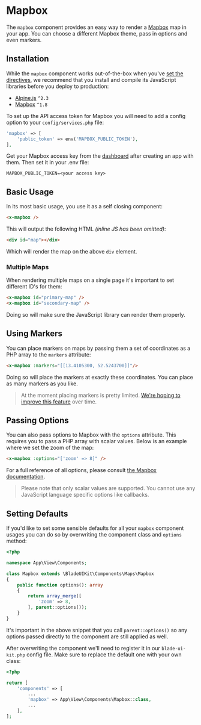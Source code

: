 # Mapbox

The `mapbox` component provides an easy way to render a [Mapbox](https://mapbox.com) map in your app. You can choose a different Mapbox theme, pass in options and even markers.

## Installation

While the `mapbox` component works out-of-the-box when you've [set the directives](/docs/{{version}}/installation#directives), we recommend that you install and compile its JavaScript libraries before you deploy to production:

- [Alpine.js](https://github.com/alpinejs/alpine) `^2.3`
- [Mapbox](https://docs.mapbox.com/mapbox-gl-js/api/) `^1.8`

To set up the API access token for Mapbox you will need to add a config option to your `config/services.php` file:

```php
'mapbox' => [
    'public_token' => env('MAPBOX_PUBLIC_TOKEN'),
],
```

Get your Mapbox access key from the [dashboard](https://account.mapbox.com) after creating an app with them. Then set it in your .env file:

```
MAPBOX_PUBLIC_TOKEN=<your access key>
```

## Basic Usage

In its most basic usage, you use it as a self closing component:

```html
<x-mapbox />
```

This will output the following HTML *(inline JS has been omitted)*:

```html
<div id="map"></div>
```

Which will render the map on the above `div` element.

### Multiple Maps

When rendering multiple maps on a single page it's important to set different ID's for them:

```html
<x-mapbox id="primary-map" />
<x-mapbox id="secondary-map" />
```

Doing so will make sure the JavaScript library can render them properly.

## Using Markers

You can place markers on maps by passing them a set of coordinates as a PHP array to the `markers` attribute:

```html
<x-mapbox :markers="[[13.4105300, 52.5243700]]"/>
``` 

Doing so will place the markers at exactly these coordinates. You can place as many markers as you like.

> At the moment placing markers is pretty limited. [We're hoping to improve this feature](https://github.com/blade-ui-kit/blade-ui-kit/issues/5) over time.

## Passing Options

You can also pass options to Mapbox with the `options` attribute. This requires you to pass a PHP array with scalar values. Below is an example where we set the zoom of the map:

```html
<x-mapbox :options="['zoom' => 8]" />
```

For a full reference of all options, please consult [the Mapbox documentation](https://docs.mapbox.com/mapbox-gl-js/api/map/#map-parameters).

> Please note that only scalar values are supported. You cannot use any JavaScript language specific options like callbacks.

## Setting Defaults

If you'd like to set some sensible defaults for all your `mapbox` component usages you can do so by overwriting the component class and `options` method:

```php
<?php

namespace App\View\Components;

class Mapbox extends \BladeUIKit\Components\Maps\Mapbox
{
    public function options(): array
    {
        return array_merge([
            'zoom' => 8,
        ], parent::options());
    }
}
```

It's important in the above snippet that you call `parent::options()` so any options passed directly to the component are still applied as well. 

After overwriting the component we'll need to register it in our `blade-ui-kit.php` config file. Make sure to replace the default one with your own class:

```php
<?php

return [
    'components' => [
        ...
        'mapbox' => App\View\Components\Mapbox::class,
        ...
    ],
];
```
